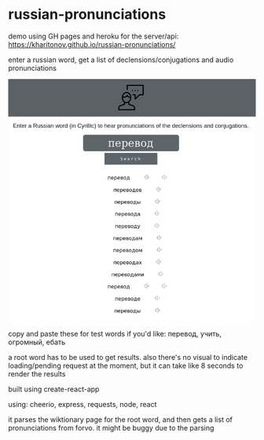 # russian-pronunciations

demo using GH pages and heroku for the server/api: https://kharitonov.github.io/russian-pronunciations/


enter a russian word, get a list of declensions/conjugations and audio pronunciations

![alt text](https://github.com/kharitonov/russian-pronunciations/blob/master/screenshot.png)

copy and paste these for test words if you'd like: перевод, учить, огромный, ебать

a root word has to be used to get results. also there's no visual to indicate loading/pending request at the moment, but it can take like 8 seconds to render the results

built using create-react-app
 
using: cheerio, express, requests, node, react


it parses the wiktionary page for the root word, and then gets a list of pronunciations from forvo. it might be buggy due to the parsing
